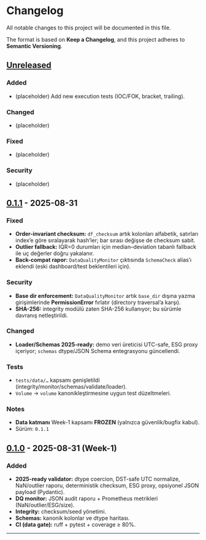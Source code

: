 ﻿# Changelog
All notable changes to this project will be documented in this file.

The format is based on **Keep a Changelog**, and this project adheres to **Semantic Versioning**.

## [Unreleased]
### Added
- (placeholder) Add new execution tests (IOC/FOK, bracket, trailing).
### Changed
- (placeholder)
### Fixed
- (placeholder)
### Security
- (placeholder)

## [0.1.1] - 2025-08-31
### Fixed
- **Order-invariant checksum:** `df_checksum` artık kolonları alfabetik, satırları index’e göre sıralayarak hash’ler; bar sırası değişse de checksum sabit.  
- **Outlier fallback:** IQR=0 durumları için median–deviation tabanlı fallback ile uç değerler doğru yakalanır.  
- **Back-compat rapor:** `DataQualityMonitor` çıktısında `SchemaCheck` alias’ı eklendi (eski dashboard/test beklentileri için).

### Security
- **Base dir enforcement:** `DataQualityMonitor` artık `base_dir` dışına yazma girişimlerinde **PermissionError** fırlatır (directory traversal’a karşı).  
- **SHA-256:** integrity modülü zaten SHA-256 kullanıyor; bu sürümle davranış netleştirildi.

### Changed
- **Loader/Schemas 2025-ready:** demo veri üreticisi UTC-safe, ESG proxy içeriyor; `schemas` dtype/JSON Schema entegrasyonu güncellendi.

### Tests
- `tests/data/…` kapsamı genişletildi (integrity/monitor/schemas/validate/loader).  
- `Volume` → `volume` kanonikleştirmesine uygun test düzeltmeleri.

### Notes
- **Data katmanı** Week-1 kapsamı **FROZEN** (yalnızca güvenlik/bugfix kabul).  
- Sürüm: `0.1.1`

## [0.1.0] - 2025-08-31 (Week-1)
### Added
- **2025-ready validator:** dtype coercion, DST-safe UTC normalize, NaN/outlier raporu, deterministik checksum, ESG proxy, opsiyonel JSON payload (Pydantic).  
- **DQ monitor:** JSON audit raporu + Prometheus metrikleri (NaN/outlier/ESG/size).  
- **Integrity:** checksum/seed yönetimi.  
- **Schemas:** kanonik kolonlar ve dtype haritası.  
- **CI (data gate):** ruff + pytest + coverage ≥ 80%.

---

[Unreleased]: https://github.com/feridunfc/tmp/compare/v0.1.1...main
[0.1.1]: https://github.com/feridunfc/tmp/compare/v0.1.0...0.1.1
[0.1.0]: https://github.com/feridunfc/tmp/releases/tag/v0.1.0
